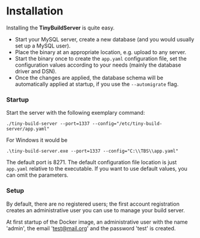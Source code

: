 # Installation

Installing the **TinyBuildServer** is quite easy. 

* Start your MySQL server, create a new database (and you would usually set up a MySQL user). 
* Place the binary at an appropriate location, e.g. upload to any server.
* Start the binary once to create the ``app.yaml`` configuration file, 
set the configuration values according to your needs (mainly the database driver and DSN).
* Once the changes are applied, the database schema will be automatically applied at startup,
  if you use the `--automigrate` flag.

### Startup

Start the server with the following exemplary command:

``./tiny-build-server --port=1337 --config="/etc/tiny-build-server/app.yaml"``

For Windows it would be

``.\tiny-build-server.exe --port=1337 --config="C:\\TBS\\app.yaml"``

The default port is 8271. The default configuration file location is just ``app.yaml`` 
relative to the executable.
If you want to use default values, you can omit the parameters.

### Setup

By default, there are no registered users; the first account registration creates an 
administrative user you can use to manage your build server.

At first startup of the Docker image, an administrative user with the name 'admin', the email 'test@mail.org' and the 
password 'test' is created.